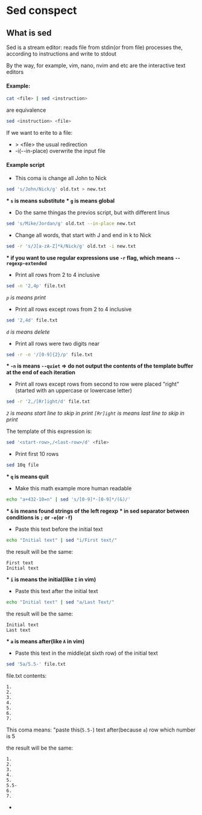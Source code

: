 # Sed conspect

## What is sed
Sed is a stream editor: reads file from stdin(or from file) processes the, according to instructions and write to stdout

By the way, for example, vim, nano, nvim and etc are the interactive text editors

#### Example:
``` bash
cat <file> | sed <instruction>
```
are equivalence
``` bash
sed <instruction> <file>
```

If we want to erite to a file:
- \> \<file\> the usual redirection
- -i(--in-place) overwrite the input file

#### Example script

* This coma is change all John to Nick
``` bash
sed 's/John/Nick/g' old.txt > new.txt
```
__\* `s` is means substitute__
__\* `g` is means global__

* Do the same thingas the previos script, but with different linus
``` bash
sed 's/Mike/Jordan/g' old.txt --in-place new.txt
```

* Change all words, that start with J and end in k to Nick
```bash
sed -r 's/J[a-zA-Z]*k/Nick/g' old.txt -i new.txt
```
__\* if you want to use regular expressions use `-r` flag, which means `--regexp-extended`__

* Print all rows from 2 to 4 inclusive
```bash
sed -n '2,4p' file.txt
```
_`p` is means print_

* Print all rows except rows from 2 to 4 inclusive
``` bash
sed '2,4d' file.txt
```
_`d` is means delete_

* Print all rows were two digits near
``` bash
sed -r -n '/[0-9]{2}/p' file.txt
```
__\* `-n` is means `--quiet` => do not output the contents of the template buffer at the end of each iteration__

* Print all rows except rows from second to row were placed "right"(started with an uppercase or lowercase letter)
``` bash
sed -r '2,/[Rr]ight/d' file.txt
```
_`2` is means start line to skip in print_
_`[Rr]ight` is means last line to skip in print_

The template of this expression is:
```bash
sed '<start-row>,/<last-row>/d' <file>
```

* Print first 10 rows
``` bash
sed 10q file
```
__\* `q` is means quit__

* Make this math example more human readable
``` bash
echo "a+432-10=n" | sed 's/[0-9]*-[0-9]*/(&)/'
```
__\* `&` is means found strings of the left regexp__
__\* in sed separator between conditions is `;` or `-e`(or `-f`)__

* Paste this text before the initial text
``` bash
echo "Initial text" | sed "i/First text/"
```
the result will be the same:
```
First text
Initial text
```
__\* `i` is means the initial(like `I` in vim)__

* Paste this text after the initial text
``` bash
echo "Initial text" | sed "a/Last Text/"
```
the result will be the same:
```
Initial text
Last text
```
__\* `a` is means after(like `A` in vim)__

* Paste this text in the middle(at sixth row) of the initial text
``` bash
sed '5a/5.5-' file.txt
```
file.txt contents:
```
1.
2.
3.
4.
5.
6.
7.
```

This coma means: "paste this(`5.5-`) text after(because `a`) row which number is 5

the result will be the same:
```
1.
2.
3.
4.
5.
5.5-
6.
7.
```

* 